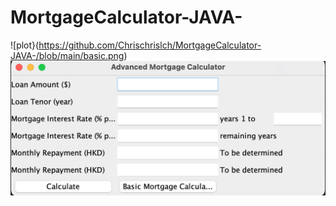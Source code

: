 # MortgageCalculator-JAVA-
![plot}(https://github.com/Chrischrislch/MortgageCalculator-JAVA-/blob/main/basic.png)
<br>
![plot](https://github.com/Chrischrislch/MortgageCalculator-JAVA-/blob/main/advanced.png)
